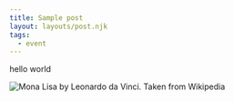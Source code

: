 ```yaml
---
title: Sample post
layout: layouts/post.njk
tags:
  - event
---
```

hello world

<div class="text-center">
  <img src="https://upload.wikimedia.org/wikipedia/commons/e/ec/Mona_Lisa%2C_by_Leonardo_da_Vinci%2C_from_C2RMF_retouched.jpg" class="img-fluid" alt="Mona Lisa by Leonardo da Vinci. Taken from Wikipedia">
</div>
